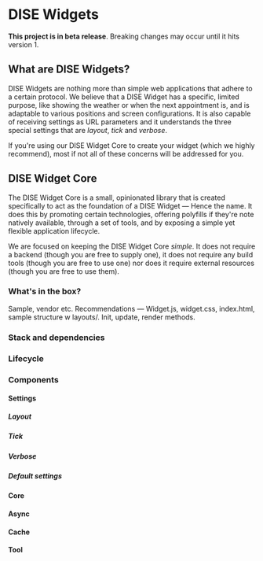 # DISE Widgets

**This project is in beta release**. Breaking changes may occur until it hits version 1.

## What are DISE Widgets?

DISE Widgets are nothing more than simple web applications that adhere to a certain protocol. We believe that a DISE Widget has a specific, limited purpose, like showing the weather or when the next appointment is,  and is adaptable to various positions and screen configurations. It is also capable of receiving settings as URL parameters and it understands the three special settings that are _layout_, _tick_ and _verbose_.

If you're using our DISE Widget Core to create your widget (which we highly recommend), most if not all of these concerns will be addressed for you.


## DISE Widget Core
The DISE Widget Core is a small, opinionated library that is created specifically to act as the foundation of a DISE Widget — Hence the name. It does this by promoting certain technologies, offering polyfills if they're note natively available, through a set of tools, and by exposing a simple yet flexible application lifecycle.

We are focused on keeping the DISE Widget Core _simple_. It does not require a backend (though you are free to supply one), it does not require any build tools (though you are free to use one) nor does it require external resources (though you are free to use them).

### What's in the box?
Sample, vendor etc.
Recommendations — Widget.js, widget.css, index.html, sample structure w layouts/. Init, update, render methods. 

### Stack and dependencies

### Lifecycle
### Components
#### Settings
##### Layout
##### Tick
##### Verbose
##### Default settings
#### Core
#### Async
#### Cache
#### Tool
